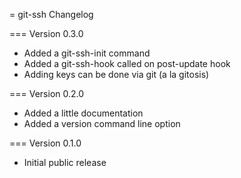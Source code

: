 = git-ssh Changelog

=== Version 0.3.0

* Added a git-ssh-init command
* Added a git-ssh-hook called on post-update hook
* Adding keys can be done via git (a la gitosis)

=== Version 0.2.0

* Added a little documentation
* Added a version command line option

=== Version 0.1.0

* Initial public release
